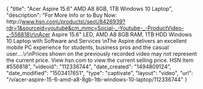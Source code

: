 {
    "title": "Acer Aspire 15.6\" AMD A8 8GB, 1TB Windows 10 Laptop",
    "description": "For More Info or to Buy Now: http:\/\/www.hsn.com\/products\/seo\/8426939?rdr=1&sourceid=youtube&cm_mmc=Social-_-Youtube-_-ProductVideo-_-556818\r\nAcer Aspire 15.6\" LED, AMD A8 8GB RAM, 1TB HDD Windows 10 Laptop with Software and Services \nThe Aspire delivers an excellent mobile PC experience for students, business pros and the casual user....\r\nPrices shown on the previously recorded video may not represent the current price.  View hsn.com to view the current selling price. HSN Item #556818",
    "videoid": "112336744",
    "date_created": "1494809124",
    "date_modified": "1503417651",
    "type": "captivate",
    "layout": "video",
    "url": "\/v\/acer-aspire-15-6-amd-a8-8gb-1tb-windows-10-laptop\/112336744"
}